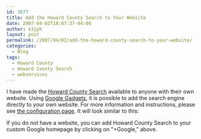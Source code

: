 ```yaml
---
id: 3677
title: Add the Howard County Search to Your Website
date: 2007-04-02T18:07:37-04:00
author: k3jph
layout: post
permalink: /2007/04/02/add-the-howard-county-search-to-your-website/
categories:
  - Blog
tags:
  - Howard County
  - Howard County Search
  - webservices
---
```

I have made the [Howard County Search](/hcs) available to anyone with their own website.  Using [Google Gadgets](http://www.google.com/ig/directory?synd=open), it is possible to add the search engine directly to your own website.  For more information and instructions, please see [the configuration page](http://gmodules.com/ig/creator?synd=open&url=http://jameshoward.us/hcs-gadget.xml).  It will look similar to this:

<script src="http://gmodules.com/ig/ifr?url=http://jameshoward.us/hcs-gadget.xml&amp;synd=open&amp;w=320&amp;h=75&amp;title=&amp;border=%23ffffff%7C3px%2C1px+solid+%23999999&amp;output=js"></script>

If you do not have a website, you can add Howard County Search to your custom Google homepage by clicking on "+Google," above.
